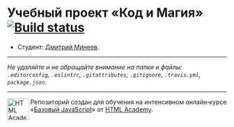 # Учебный проект «Код и Магия» [![Build status][travis-image]][travis-url]

* Студент: [Дмитрий Минеев](https://up.htmlacademy.ru/javascript/12/user/631879).

---

_Не удаляйте и не обращайте внимание на папки и файлы:_<br>
_`.editorconfig`, `.eslintrc`, `.gitattributes`, `.gitignore`, `.travis.yml`, `package.json`._

---

<a href="https://htmlacademy.ru/intensive/javascript"><img align="left" width="50" height="50" title="HTML Academy" src="https://up.htmlacademy.ru/static/img/intensive/javascript/logo-for-github.svg"></a>

Репозиторий создан для обучения на интенсивном онлайн‑курсе «[Базовый JavaScript](https://htmlacademy.ru/intensive/javascript)» от [HTML Academy](https://htmlacademy.ru).

[travis-image]: https://travis-ci.org/htmlacademy-javascript/631879-code-and-magick.svg?branch=master
[travis-url]: https://travis-ci.org/htmlacademy-javascript/631879-code-and-magick
